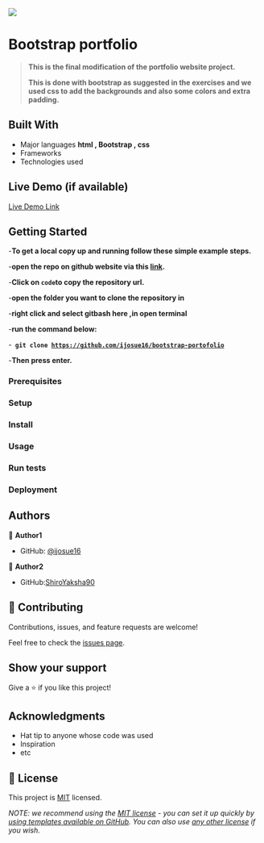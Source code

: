 ![](https://img.shields.io/badge/Microverse-blueviolet)

# Bootstrap portfolio

> **This is the final modification of the portfolio website project.**
>
> **This is done with bootstrap as suggested in the exercises and we used css to add the backgrounds and also some colors and extra padding.**


## Built With

- Major languages **html , Bootstrap , css**
- Frameworks
- Technologies used

## Live Demo (if available)

[Live Demo Link](https://livedemo.com)


## Getting Started

-**To get a local copy up and running follow these simple example steps.**


-**open the repo on github website via this [link](https://github.com/ijosue16/bootstrap-portofolio).**


-**Click on <code>code</code>to copy the repository url.**

-**open the folder you want to clone the repository in**

-**right click and select gitbash here ,in open terminal**

-**run the command below:**

-**<code> git clone https://github.com/ijosue16/bootstrap-portofolio </code>**

-**Then press enter.**


### Prerequisites

### Setup

### Install

### Usage

### Run tests

### Deployment



## Authors

👤 **Author1**

- GitHub: [@ijosue16](https://github.com/ijosue16)

👤 **Author2**

- GitHub:[ShiroYaksha90](https://github.com/ShiroYaksha90)

## 🤝 Contributing

Contributions, issues, and feature requests are welcome!

Feel free to check the [issues page](../../issues/).

## Show your support

Give a ⭐️ if you like this project!

## Acknowledgments

- Hat tip to anyone whose code was used
- Inspiration
- etc

## 📝 License

This project is [MIT](./MIT.md) licensed.

_NOTE: we recommend using the [MIT license](https://choosealicense.com/licenses/mit/) - you can set it up quickly by [using templates available on GitHub](https://docs.github.com/en/communities/setting-up-your-project-for-healthy-contributions/adding-a-license-to-a-repository). You can also use [any other license](https://choosealicense.com/licenses/) if you wish._
